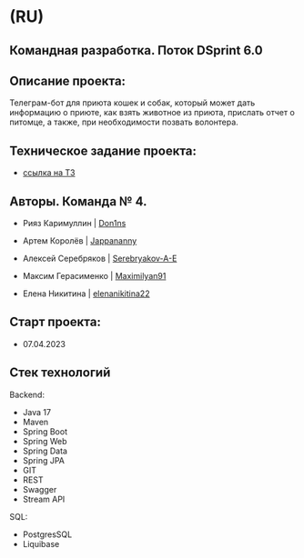# (RU)
## Командная разработка. Поток DSprint 6.0


## Описание проекта:

Телеграм-бот для приюта кошек и собак, который может дать информацию о приюте, как взять животное из приюта, прислать отчет о питомце, а также, при необходимости позвать волонтера.


## Техническое задание проекта:

- [ссылка на ТЗ](https://skyengpublic.notion.site/47bcac1b049f4af6b351e2ab5d05afb4)


## Авторы. Команда № 4.

- Рияз Каримуллин | [Don1ns](https://github.com/Don1ns)

- Артем Королёв | [Jappananny](https://github.com/Jappananny)

- Алексей Серебряков | [Serebryakov-A-E](https://github.com/Serebryakov-A-E)

- Максим Герасименко | [Maximilyan91](https://github.com/Maximilyan91)

- Елена Никитина | [elenanikitina22](https://github.com/elenanikitina22)


## Старт проекта: 

- 07.04.2023


## Стек технологий

Backend:
  - Java 17
  - Maven
  - Spring Boot
  - Spring Web
  - Spring Data
  - Spring JPA
  - GIT
  - REST
  - Swagger
  - Stream API
  
SQL:
  - PostgresSQL
  - Liquibase

